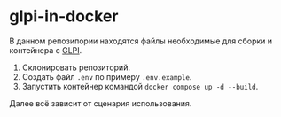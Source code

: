 # glpi-in-docker

В данном репозипории находятся файлы необходимые для сборки и контейнера с [GLPI](https://github.com/glpi-project/glpi).

1. Склонировать репозиторий.
2. Создать файл `.env` по примеру `.env.example`.
3. Запустить контейнер командой `docker compose up -d --build`.

Далее всё зависит от сценария использования.
